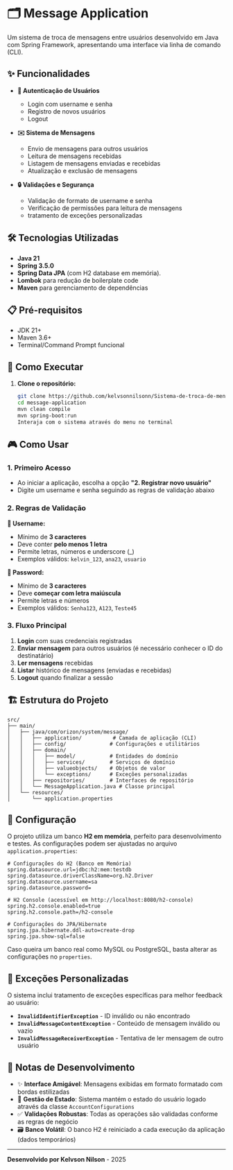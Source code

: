 # 🗂️ Message Application

Um sistema de troca de mensagens entre usuários desenvolvido em Java com Spring Framework, apresentando uma interface via linha de comando (CLI).

## ✨ Funcionalidades

- **👤 Autenticação de Usuários**
  - Login com username e senha
  - Registro de novos usuários
  - Logout

- **✉️ Sistema de Mensagens**
  - Envio de mensagens para outros usuários
  - Leitura de mensagens recebidas
  - Listagem de mensagens enviadas e recebidas
  - Atualização e exclusão de mensagens

- **🔒 Validações e Segurança**
  - Validação de formato de username e senha
  - Verificação de permissões para leitura de mensagens
  - tratamento de exceções personalizadas

## 🛠️ Tecnologias Utilizadas

- **Java 21**
- **Spring 3.5.0**
- **Spring Data JPA** (com H2 database em memória).
- **Lombok** para redução de boilerplate code
- **Maven** para gerenciamento de dependências

## 📋 Pré-requisitos

- JDK 21+
- Maven 3.6+
- Terminal/Command Prompt funcional

## 🚀 Como Executar

1. **Clone o repositório:**
   ```bash
   git clone https://github.com/kelvsonnilsonn/Sistema-de-troca-de-mensagens
   cd message-application
   mvn clean compile
   mvn spring-boot:run
   Interaja com o sistema através do menu no terminal
   ```

## 🎮 Como Usar

### 1. Primeiro Acesso
- Ao iniciar a aplicação, escolha a opção **"2. Registrar novo usuário"**
- Digite um username e senha seguindo as regras de validação abaixo

### 2. Regras de Validação

**📝 Username:**
- Mínimo de **3 caracteres**
- Deve conter **pelo menos 1 letra**
- Permite letras, números e underscore (_)
- Exemplos válidos: `kelvin_123`, `ana23`, `usuario`

**🔑 Password:**
- Mínimo de **3 caracteres**
- Deve **começar com letra maiúscula**
- Permite letras e números
- Exemplos válidos: `Senha123`, `A123`, `Teste45`

### 3. Fluxo Principal

1.  **Login** com suas credenciais registradas
2.  **Enviar mensagem** para outros usuários (é necessário conhecer o ID do destinatário)
3.  **Ler mensagens** recebidas
4.  **Listar** histórico de mensagens (enviadas e recebidas)
5.  **Logout** quando finalizar a sessão

## 🏗️ Estrutura do Projeto
``` text
src/
├── main/
│   ├── java/com/orizon/system/message/
│   │   ├── application/          # Camada de aplicação (CLI)
│   │   ├── config/              # Configurações e utilitários
│   │   ├── domain/
│   │   │   ├── model/           # Entidades do domínio
│   │   │   ├── services/        # Serviços de domínio
│   │   │   ├── valueobjects/    # Objetos de valor
│   │   │   └── exceptions/      # Exceções personalizadas
│   │   ├── repositories/        # Interfaces de repositório
│   │   └── MessageApplication.java # Classe principal
│   └── resources/
│       └── application.properties
```

## 🔧 Configuração

O projeto utiliza um banco **H2 em memória**, perfeito para desenvolvimento e testes. As configurações podem ser ajustadas no arquivo `application.properties`:

```properties
# Configurações do H2 (Banco em Memória)
spring.datasource.url=jdbc:h2:mem:testdb
spring.datasource.driverClassName=org.h2.Driver
spring.datasource.username=sa
spring.datasource.password=

# H2 Console (acessível em http://localhost:8080/h2-console)
spring.h2.console.enabled=true
spring.h2.console.path=/h2-console

# Configurações do JPA/Hibernate
spring.jpa.hibernate.ddl-auto=create-drop
spring.jpa.show-sql=false
```

Caso queira um banco real como MySQL ou PostgreSQL, basta alterar as configurações no `properties`.

## 🧪 Exceções Personalizadas

O sistema inclui tratamento de exceções específicas para melhor feedback ao usuário:

- **`InvalidIdentifierException`** - ID inválido ou não encontrado
- **`InvalidMessageContentException`** - Conteúdo de mensagem inválido ou vazio  
- **`InvalidMessageReceiverException`** - Tentativa de ler mensagem de outro usuário

## 📝 Notas de Desenvolvimento

- ✨ **Interface Amigável**: Mensagens exibidas em formato formatado com bordas estilizadas
- 🔐 **Gestão de Estado**: Sistema mantém o estado do usuário logado através da classe `AccountConfigurations`
- ✅ **Validações Robustas**: Todas as operações são validadas conforme as regras de negócio
- 🗃️ **Banco Volátil**: O banco H2 é reiniciado a cada execução da aplicação (dados temporários)

---

**Desenvolvido por Kelvson Nilson** - 2025
